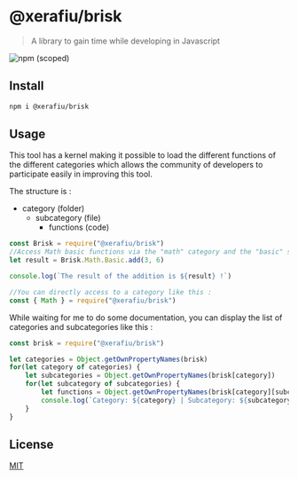 # @xerafiu/brisk

> A library to gain time while developing in Javascript

![npm (scoped)](https://img.shields.io/npm/v/@xerafiu/brisk?color=blue&label=%40xerafiu%2Fbrisk)

## Install

```bash
npm i @xerafiu/brisk
```

## Usage

This tool has a kernel making it possible to load the different functions of the different categories which allows the community of developers to participate easily in improving this tool.

The structure is :
  - category (folder)
    - subcategory (file)
      - functions (code)

```js
const Brisk = require("@xerafiu/brisk")
//Access Math basic functions via the "math" category and the "basic" subcategory
let result = Brisk.Math.Basic.add(3, 6)

console.log(`The result of the addition is ${result} !`)

//You can directly access to a category like this :
const { Math } = require("@xerafiu/brisk")
```

While waiting for me to do some documentation, you can display the list of categories and subcategories like this :
```js
const brisk = require("@xerafiu/brisk")

let categories = Object.getOwnPropertyNames(brisk)
for(let category of categories) {
    let subcategories = Object.getOwnPropertyNames(brisk[category])
    for(let subcategory of subcategories) {
        let functions = Object.getOwnPropertyNames(brisk[category][subcategory])
        console.log(`Category: ${category} | Subcategory: ${subcategory} | functions: ${functions.join(", ")}`)
    }
}
```

## License

[MIT](http://vjpr.mit-license.org)